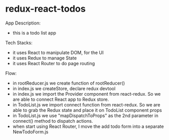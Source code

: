 # redux-react-todos

App Description:
- this is a todo list app

Tech Stacks:
- it uses React to manipulate DOM, for the UI
- it uses Redux to manage State
- it uses React Router to do page routing

Flow:
- in rootReducer.js we create function of rootReducer()
- in index.js we createStore, declare redux devtool
- in index.js we import the Provider component from react-redux. So we are able to connect React app to Redux store.
- in TodoList.js we import connect function from react-redux. So we are able to grab the Redux state and place it on TodoList component props 
- in TodoList.js we use "mapDispatchToProps" as the 2nd parameter in connect() method to dispatch actions.
- when start using React Router, I move the add todo form into a separate NewTodoForm.js